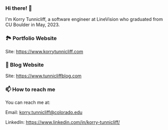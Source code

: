 ### Hi there! 👋
I'm Korry Tunnicliff, a software engineer at LineVision who graduated from CU Boulder in May, 2023.

### 🏞️ Portfolio Website
Site: https://www.korrytunnicliff.com

### 💬 Blog Website
Site: https://www.tunnicliffblog.com

### 📫 How to reach me
You can reach me at:

Email: korry.tunnicliff@colorado.edu

LinkedIn: https://www.linkedin.com/in/korry-tunnicliff/

<!--
**force10269/force10269** is a ✨ _special_ ✨ repository because its `README.md` (this file) appears on your GitHub profile.

Here are some ideas to get you started:

- 🔭 I’m currently working on ...
- 🌱 I’m currently learning ...
- 👯 I’m looking to collaborate on ...
- 🤔 I’m looking for help with ...
- 💬 Ask me about ...
- 📫 How to reach me: ...
- 😄 Pronouns: ...
- ⚡ Fun fact: ...
-->
